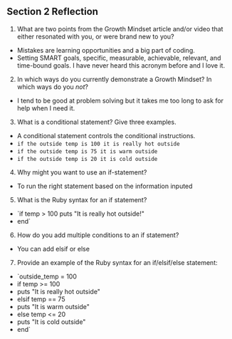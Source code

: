 ## Section 2 Reflection

1. What are two points from the Growth Mindset article and/or video that either resonated with you, or were brand new to you?
- Mistakes are learning opportunities and a big part of coding.
- Setting SMART goals, specific, measurable, achievable, relevant, and time-bound goals. I have never heard this acronym before and I love it.
2. In which ways do you currently demonstrate a Growth Mindset? In which ways do you _not_?
- I tend to be good at problem solving but it takes me too long to ask for help when I need it.
3. What is a conditional statement? Give three examples.
- A conditional statement controls the conditional instructions.
- `if the outside temp is 100 it is really hot outside`
- `if the outside temp is 75 it is warm outside`
- `if the outside temp is 20 it is cold outside`
4. Why might you want to use an if-statement?
- To run the right statement based on the information inputed
5. What is the Ruby syntax for an if statement?
- `if temp > 100
  puts "It is really hot outside!"
- end`
6. How do you add multiple conditions to an if statement?
- You can add elsif or else
7. Provide an example of the Ruby syntax for an if/elsif/else statement:
- `outside_temp = 100
- if temp >= 100
-  puts "It is really hot outside"
- elsif temp == 75
-  puts "It is warm outside"
- else temp <= 20
-  puts "It is cold outside"
- end`
